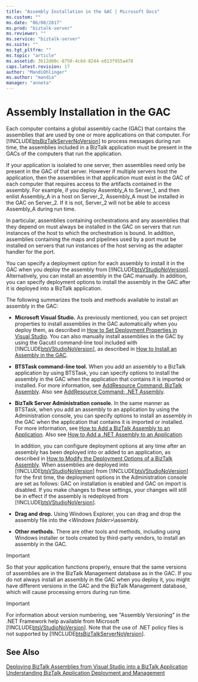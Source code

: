 ```yaml
---
title: "Assembly Installation in the GAC | Microsoft Docs"
ms.custom: ""
ms.date: "06/08/2017"
ms.prod: "biztalk-server"
ms.reviewer: ""
ms.service: "biztalk-server"
ms.suite: ""
ms.tgt_pltfrm: ""
ms.topic: "article"
ms.assetid: 3b12d00c-8750-4c6d-8244-e613f955a478
caps.latest.revision: 17
author: "MandiOhlinger"
ms.author: "mandia"
manager: "anneta"
---
```

# Assembly Installation in the GAC
Each computer contains a global assembly cache (GAC) that contains the assemblies that are used by one or more applications on that computer. For [!INCLUDE[btsBizTalkServerNoVersion](../includes/btsbiztalkservernoversion-md.md)] to process messages during run time, the assemblies included in a BizTalk application must be present in the GACs of the computers that run the application.  
  
 If your application is isolated to one server, then assemblies need only be present in the GAC of that server. However if multiple servers host the application, then the assemblies in that application must exist in the GAC of each computer that requires access to the artifacts contained in the assembly. For example, if you deploy Assembly_A to Server_1, and then enlist Assembly_A in a host on Server_2, Assembly_A must be installed in the GAC on Server_2. If it is not, Server_2 will not be able to access Assembly_A during run time.  
  
 In particular, assemblies containing orchestrations and any assemblies that they depend on must always be installed in the GAC on servers that run instances of the host to which the orchestration is bound. In addition, assemblies containing the maps and pipelines used by a port must be installed on servers that run instances of the host serving as the adapter handler for the port.  
  
 You can specify a deployment option for each assembly to install it in the GAC when you deploy the assembly from [!INCLUDE[btsVStudioNoVersion](../includes/btsvstudionoversion-md.md)]. Alternatively, you can install an assembly in the GAC manually. In addition, you can specify deployment options to install the assembly in the GAC after it is deployed into a BizTalk application.  
  
 The following summarizes the tools and methods available to install an assembly in the GAC:  
  
-   **Microsoft Visual Studio.** As previously mentioned, you can set project properties to install assemblies in the GAC automatically when you deploy them, as described in [How to Set Deployment Properties in Visual Studio](../core/how-to-set-deployment-properties-in-visual-studio.md). You can also manually install assemblies in the GAC by using the Gacutil command-line tool included with [!INCLUDE[btsVStudioNoVersion](../includes/btsvstudionoversion-md.md)], as described in [How to Install an Assembly in the GAC](../core/how-to-install-an-assembly-in-the-gac.md).  
  
-   **BTSTask command-line tool.** When you add an assembly to a BizTalk application by using BTSTask, you can specify options to install the assembly in the GAC when the application that contains it is imported or installed. For more information, see [AddResource Command: BizTalk Assembly](../core/addresource-command-biztalk-assembly.md). Also see [AddResource Command: .NET Assembly](../core/addresource-command-net-assembly.md).  
  
-   **BizTalk Server Administration console.** In the same manner as BTSTask, when you add an assembly to an application by using the Administration console, you can specify options to install an assembly in the GAC when the application that contains it is imported or installed. For more information, see [How to Add a BizTalk Assembly to an Application](../core/how-to-add-a-biztalk-assembly-to-an-application.md). Also see [How to Add a .NET Assembly to an Application](../core/how-to-add-a-net-assembly-to-an-application.md).  
  
     In addition, you can configure deployment options at any time after an assembly has been deployed into or added to an application, as described in [How to Modify the Deployment Options of a BizTalk Assembly](../core/how-to-modify-the-deployment-options-of-a-biztalk-assembly.md). When assemblies are deployed into [!INCLUDE[btsVStudioNoVersion](../includes/btsvstudionoversion-md.md)] from [!INCLUDE[btsVStudioNoVersion](../includes/btsvstudionoversion-md.md)] for the first time, the deployment options in the Administration console are set as follows: GAC on installation is enabled and GAC on import is disabled. If you make changes to these settings, your changes will still be in effect if the assembly is redeployed from [!INCLUDE[btsVStudioNoVersion](../includes/btsvstudionoversion-md.md)].  
  
-   **Drag and drop.** Using Windows Explorer, you can drag and drop the assembly file into the \<*Windows folder*>\assembly.  
  
-   **Other methods.** There are other tools and methods, including using Windows installer or tools created by third-party vendors, to install an assembly in the GAC.  
  
> [!IMPORTANT]
>  So that your application functions properly, ensure that the same versions of assemblies are in the BizTalk Management database as in the GAC. If you do not always install an assembly in the GAC when you deploy it, you might have different versions in the GAC and the BizTalk Management database, which will cause processing errors during run time.  
  
> [!IMPORTANT]
>  For information about version numbering, see "Assembly Versioning" in the .NET Framework help available from Microsoft [!INCLUDE[btsVStudioNoVersion](../includes/btsvstudionoversion-md.md)]. Note that the use of .NET policy files is not supported by [!INCLUDE[btsBizTalkServerNoVersion](../includes/btsbiztalkservernoversion-md.md)].  
  
## See Also  
 [Deploying BizTalk Assemblies from Visual Studio into a BizTalk Application](../core/deploying-biztalk-assemblies-from-visual-studio-into-a-biztalk-application.md)   
 [Understanding BizTalk Application Deployment and Management](../core/understanding-biztalk-application-deployment-and-management.md)